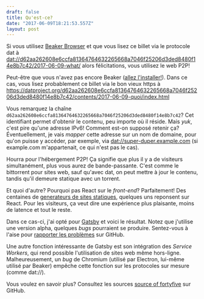 ```yaml
---
draft: false
title: Qu'est-ce?
date: "2017-06-09T18:21:53.557Z"
layout: post
---
```


Si vous utilisez [Beaker Browser](https://github.com/beakerbrowser/beaker)
et que vous lisez ce billet via le protocole dat à
<dat://d62aa262608e6ccfa81364764632265668a7046f25206d3ded8480f14e8b7c42/2017-06-09-what/>
alors félicitations, vous utilisez le web P2P!

Peut-être que vous n'avez pas encore Beaker
([allez l'installer!](https://beakerbrowser.com/docs/install/)).
Dans ce cas, vous lisez probablement ce billet via le bon vieux https à
<https://datproject.org/d62aa262608e6ccfa81364764632265668a7046f25206d3ded8480f14e8b7c42/contents/2017-06-09-quoi/index.html>

Vous remarquez la chaîne ```d62aa262608e6ccfa81364764632265668a7046f25206d3ded8480f14e8b7c42```?
Cet identifiant permet d'obtenir le contenu, peu importe où il réside.
Mais *yuk*, c'est pire qu'une adresse IPv6! Comment est-on supposé retenir ça?
Éventuellement, je vais *mapper* cette adresse sur un nom de domaine,
pour qu'on puisse y accéder, par exemple, via <dat://super-duper.example.com>
(si example.com m'appartenait, ce qui n'est pas le cas).

Hourra pour l'hébergement P2P! Ça signifie que plus il y a de visiteurs
simultanément, plus vous aurez de bande-passante. C'est comme le
bittorrent pour sites web, sauf qu'avec dat, on peut mettre à jour le
contenu, tandis qu'il demeure statique avec un torrent.

Et quoi d'autre? Pourquoi pas React sur le *front-end*? Parfaitement!
Des centaines de [generateurs de sites statiques](https://staticsitegenerators.net/),
quelques uns reponsent sur React. Pour les visiteurs, ça veut dire une
expérience plus plaisante, moins de latence et tout le reste.

Dans ce cas-ci, j'ai opté pour [Gatsby](https://github.com/gatsbyjs/gatsby)
et voici le résultat. Notez que j'utilise une version alpha, quelques
*bugs* pourraient se produire. Sentez-vous à l'aise pour
[rapporter les problèmes](https://github.com/millette/fortyfive/issues) sur GitHub.

Une autre fonction intéressante de Gatsby est son intégration des *Service Workers*,
qui rend possible l'utilisation de sites web même hors-ligne. Malheureusement,
un *bug* de Chromium (utilisé par Electron, lui-même utilisé par Beaker)
empêche cette fonction sur les protocoles sur mesure (comme dat://).

Vous voulez en savoir plus? Consultez les sources
[source of fortyfive](https://github.com/millette/fortyfive) sur GitHub.
